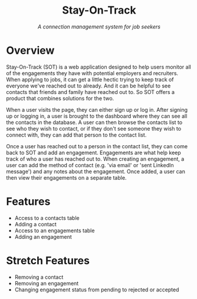 **<h1 align="center">Stay-On-Track</h1>**

*<p align="center">A connection management system for job seekers</p>*

# Overview

Stay-On-Track (SOT) is a web application designed to help users monitor all of the engagements they have with potential employers and recruiters. When applying to jobs, it can get a little hectic trying to keep track of everyone we've reached out to already. And it can be helpful to see contacts that friends and family have reached out to. So SOT offers a product that combines solutions for the two.

When a user visits the page, they can either sign up or log in. After signing up or logging in, a user is brought to the dashboard where they can see all the contacts in the database. A user can then browse the contacts list to see who they wish to contact, or if they don't see someone they wish to connect with, they can add that person to the contact list.

Once a user has reached out to a person in the contact list, they can come back to SOT and add an engagement. Engagements are what help keep track of who a user has reached out to. When creating an engagement, a user can add the method of contact (e.g. 'via email' or 'sent LinkedIn message') and any notes about the engagement. Once added, a user can then view their engagements on a separate table.

# Features

- Access to a contacts table
- Adding a contact
- Access to an engagements table
- Adding an engagement

# Stretch Features

- Removing a contact
- Removing an engagement
- Changing engagement status from pending to rejected or accepted
